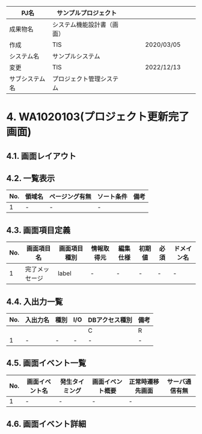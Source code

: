 | PJ名 | サンプルプロジェクト | | | | | | |
| --- | --- | --- | --- | --- | --- | --- | --- |
| 成果物名 | システム機能設計書（画面） | | | | | | |
| 作成 | TIS | | | | 2020/03/05 | | |
| システム名 | サンプルシステム | | | | | | |
| 変更 | TIS | | | | 2022/12/13 | | |
| サブシステム名 | プロジェクト管理システム | | | | | | |

# 4. WA1020103(プロジェクト更新完了画面)

## 4.1. 画面レイアウト

## 4.2. 一覧表示

| No. | 領域名 | ページング有無 | ソート条件 | 備考 |
| --- | --- | --- | --- | --- |
| 1 | - | - | - | |

## 4.3. 画面項目定義

| No. | 画面項目名 | 画面項目種別 | 情報取得元 | 編集仕様 | 初期値 | 必須 | ドメイン名 |
| --- | --- | --- | --- | --- | --- | --- | --- |
| 1 | 完了メッセージ | label | - | - | - | - | - |

## 4.4. 入出力一覧

| No. | 入出力名 | 種別 | I/O | DBアクセス種別 | 備考 |
| --- | --- | --- | --- | --- | --- |
| | | | | C | R | U | D | ﾛｯｸ対象 | |
| 1 | - | - | - | - | - | - | - | - | |

## 4.5. 画面イベント一覧

| No. | 画面イベント名 | 発生タイミング | 画面イベント概要 | 正常時遷移先画面 | サーバ通信有無 |
| --- | --- | --- | --- | --- | --- |
| 1 | - | - | - | - | |

## 4.6. 画面イベント詳細